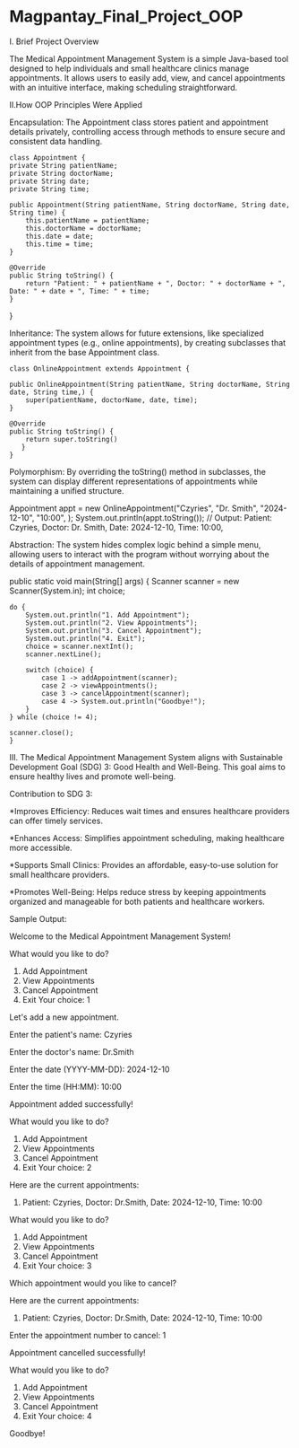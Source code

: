 # Magpantay_Final_Project_OOP
I. Brief Project Overview

The Medical Appointment Management System is a simple Java-based tool designed to help individuals and small healthcare clinics manage appointments. It allows users to easily add, view, and cancel appointments with an intuitive interface, making scheduling straightforward.

II.How OOP Principles Were Applied

Encapsulation:
The Appointment class stores patient and appointment details privately, controlling access through methods to ensure secure and consistent data handling.

  
    class Appointment {
    private String patientName;
    private String doctorName;
    private String date;
    private String time;

    public Appointment(String patientName, String doctorName, String date, String time) {
        this.patientName = patientName;
        this.doctorName = doctorName;
        this.date = date;
        this.time = time;
    }
    
    @Override
    public String toString() {
        return "Patient: " + patientName + ", Doctor: " + doctorName + ", Date: " + date + ", Time: " + time;
    }
}

Inheritance:
The system allows for future extensions, like specialized appointment types (e.g., online appointments), by creating subclasses that inherit from the base Appointment class.


    class OnlineAppointment extends Appointment {

    public OnlineAppointment(String patientName, String doctorName, String date, String time,) {
        super(patientName, doctorName, date, time);
    }
    
    @Override
    public String toString() {
        return super.toString()
       }
    }

Polymorphism:
By overriding the toString() method in subclasses, the system can display different representations of appointments while maintaining a unified structure.

Appointment appt = new OnlineAppointment("Czyries", "Dr. Smith", "2024-12-10", "10:00", );
System.out.println(appt.toString());  // Output: Patient: Czyries, Doctor: Dr. Smith, Date: 2024-12-10, Time: 10:00,

Abstraction:
The system hides complex logic behind a simple menu, allowing users to interact with the program without worrying about the details of appointment management.

public static void main(String[] args) {
    Scanner scanner = new Scanner(System.in);
    int choice;

    do {
        System.out.println("1. Add Appointment");
        System.out.println("2. View Appointments");
        System.out.println("3. Cancel Appointment");
        System.out.println("4. Exit");
        choice = scanner.nextInt();
        scanner.nextLine(); 
        
        switch (choice) {
            case 1 -> addAppointment(scanner);  
            case 2 -> viewAppointments();
            case 3 -> cancelAppointment(scanner);
            case 4 -> System.out.println("Goodbye!");
        }
    } while (choice != 4);

    scanner.close();
    }

III. The Medical Appointment Management System aligns with Sustainable Development Goal (SDG) 3: Good Health and Well-Being. This goal aims to ensure healthy lives and promote well-being.

Contribution to SDG 3:

*Improves Efficiency: Reduces wait times and ensures healthcare providers can offer timely services.

*Enhances Access: Simplifies appointment scheduling, making healthcare more accessible.

*Supports Small Clinics: Provides an affordable, easy-to-use solution for small healthcare providers.

*Promotes Well-Being: Helps reduce stress by keeping appointments organized and manageable for both patients and healthcare workers.




Sample Output:

Welcome to the Medical Appointment Management System!

What would you like to do?
1. Add Appointment
2. View Appointments
3. Cancel Appointment
4. Exit
Your choice: 1


Let's add a new appointment.

Enter the patient's name: Czyries

Enter the doctor's name: Dr.Smith

Enter the date (YYYY-MM-DD): 2024-12-10

Enter the time (HH:MM): 10:00

Appointment added successfully!


What would you like to do?
1. Add Appointment
2. View Appointments
3. Cancel Appointment
4. Exit
Your choice: 2


Here are the current appointments:
1. Patient: Czyries, Doctor: Dr.Smith, Date: 2024-12-10, Time: 10:00


What would you like to do?
1. Add Appointment
2. View Appointments
3. Cancel Appointment
4. Exit
Your choice: 3


Which appointment would you like to cancel?


Here are the current appointments:
1. Patient: Czyries, Doctor: Dr.Smith, Date: 2024-12-10, Time: 10:00

Enter the appointment number to cancel: 1

Appointment cancelled successfully!

What would you like to do?
1. Add Appointment
2. View Appointments
3. Cancel Appointment
4. Exit
Your choice: 4

Goodbye!
